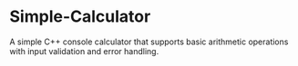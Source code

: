 # Simple-Calculator
A simple C++ console calculator that supports basic arithmetic operations with input validation and error handling.

